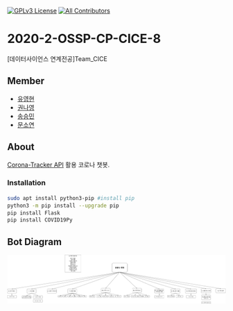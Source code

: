 [![GPLv3 License](https://img.shields.io/badge/License-GPL%20v3-yellow.svg)](https://opensource.org/licenses/)
[![All Contributors](https://img.shields.io/badge/all_contributors-4-orange.svg?style=flat-square)](#contributors-)
# 2020-2-OSSP-CP-CICE-8
[데이터사이언스 연계전공]Team_CICE

## Member

* [유영현](https://github.com/0hyunU)
* [권나영](https://github.com/i-zro)
* [송승민](https://github.com/SeungMinSong2929)
* [문소연](https://github.com/opsop)

## About
[Corona-Tracker API](https://github.com/Kamaropoulos/COVID19Py/blob/master/README.md#about) 활용 코로나 챗봇.

### Installation
```bash
sudo apt install python3-pip #install pip
python3 -m pip install --upgrade pip
pip install Flask
pip install COVID19Py
```

## Bot Diagram
![diagram](bot_monitoring/bot_diagram.png)
